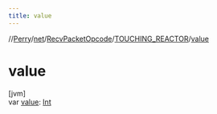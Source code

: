 ```yaml
---
title: value
---
```

//[Perry](../../../../index.html)/[net](../../index.html)/[RecvPacketOpcode](../index.html)/[TOUCHING_REACTOR](index.html)/[value](value.html)



# value



[jvm]\
var [value](value.html): [Int](https://kotlinlang.org/api/latest/jvm/stdlib/kotlin/-int/index.html)




